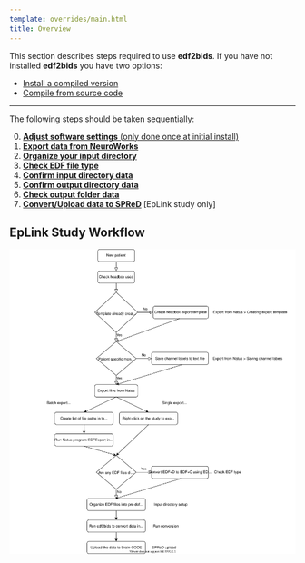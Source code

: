 ```yaml
---
template: overrides/main.html
title: Overview
---
```


This section describes steps required to use **edf2bids**. If you have not installed **edf2bids** you have two options:

  * [Install a compiled version](../installation.html#obtain-pre-compiled-versions)
  * [Compile from source code](../installation.html#compile-from-source)

---

The following steps should be taken sequentially:

0. [**Adjust software settings** (only done once at initial install)](03_edf2bids_settings.html#adjusting-metadata-settings)
1. [**Export data from NeuroWorks**](04_neuroworks_export.html)
2. [**Organize your input directory**](05_input_dir_setup.html#input-directory-setup)
3. [**Check EDF file type**](06_check_edf_type.html)
5. [**Confirm input directory data**](07_run_conversion.html#input-directory-selection)
6. [**Confirm output directory data**](07_run_conversion.html#output-directory-selection)
7. [**Check output folder data**](08_output_structure.html#bids-output-folder-structure)
8. [**Convert/Upload data to SPReD**](09_spred_upload.html#convert-bids-to-spred-format) \[EpLink study only\]

## EpLink Study Workflow

<center><img src="../img/workflow.svg" alt="drawing"/></center>

<br>
<br>
<br>